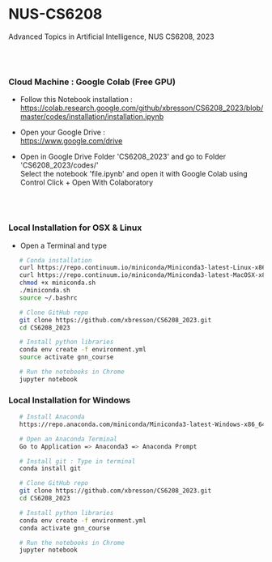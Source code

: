 # NUS-CS6208
Advanced Topics in Artificial Intelligence, NUS CS6208, 2023


<br><br>


### Cloud Machine : Google Colab (Free GPU)

* Follow this Notebook installation :<br>
https://colab.research.google.com/github/xbresson/CS6208_2023/blob/master/codes/installation/installation.ipynb

* Open your Google Drive :<br>
https://www.google.com/drive

* Open in Google Drive Folder 'CS6208_2023' and go to Folder 'CS6208_2023/codes/'<br>
Select the notebook 'file.ipynb' and open it with Google Colab using Control Click + Open With Colaboratory



<br><br>

### Local Installation for OSX & Linux

* Open a Terminal and type


```sh
   # Conda installation
   curl https://repo.continuum.io/miniconda/Miniconda3-latest-Linux-x86_64.sh -o miniconda.sh -J -L -k # Linux
   curl https://repo.continuum.io/miniconda/Miniconda3-latest-MacOSX-x86_64.sh -o miniconda.sh -J -L -k # OSX
   chmod +x miniconda.sh
   ./miniconda.sh
   source ~/.bashrc

   # Clone GitHub repo
   git clone https://github.com/xbresson/CS6208_2023.git
   cd CS6208_2023

   # Install python libraries
   conda env create -f environment.yml
   source activate gnn_course

   # Run the notebooks in Chrome
   jupyter notebook
   ```




### Local Installation for Windows 

```sh
   # Install Anaconda 
   https://repo.anaconda.com/miniconda/Miniconda3-latest-Windows-x86_64.exe

   # Open an Anaconda Terminal 
   Go to Application => Anaconda3 => Anaconda Prompt 

   # Install git : Type in terminal
   conda install git 

   # Clone GitHub repo
   git clone https://github.com/xbresson/CS6208_2023.git
   cd CS6208_2023

   # Install python libraries
   conda env create -f environment.yml
   conda activate gnn_course

   # Run the notebooks in Chrome
   jupyter notebook
   ```

